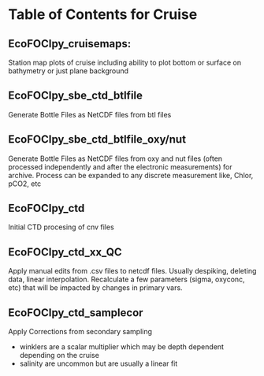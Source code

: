 # Table of Contents for Cruise

## EcoFOCIpy_cruisemaps: 
Station map plots of cruise including ability to plot bottom or surface on bathymetry or just plane background
## EcoFOCIpy_sbe_ctd_btlfile
Generate Bottle Files as NetCDF files from btl files
## EcoFOCIpy_sbe_ctd_btlfile_oxy/nut
Generate Bottle Files as NetCDF files from oxy and nut files (often processed independently and after the electronic measurements) for archive.  Process can be expanded to any discrete measurement like, Chlor, pCO2, etc
## EcoFOCIpy_ctd
Initial CTD procesing of cnv files
## EcoFOCIpy_ctd_xx_QC
Apply manual edits from .csv files to netcdf files.  Usually despiking, deleting data, linear interpolation.  Recalculate a few parameters (sigma, oxyconc, etc) that will be impacted by changes in primary vars.
## EcoFOCIpy_ctd_samplecor
Apply Corrections from secondary sampling
- winklers are a scalar multiplier which may be depth dependent depending on the cruise
- salinity are uncommon but are usually a linear fit